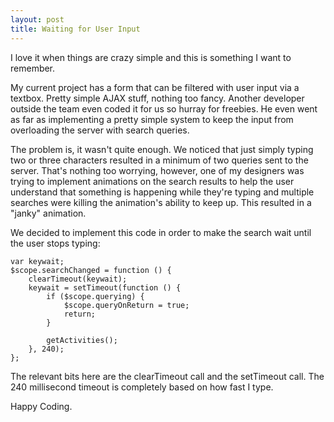 ```yaml
---
layout: post
title: Waiting for User Input
---
```


I love it when things are crazy simple and this is something I want to remember.

My current project has a form that can be filtered with user input via a textbox.  Pretty simple AJAX stuff, nothing too fancy.  Another developer outside the team even coded it for us so hurray for freebies.  He even went as far as implementing a pretty simple system to keep the input from overloading the server with search queries.

The problem is, it wasn't quite enough.  We noticed that just simply typing two or three characters resulted in a minimum of two queries sent to the server.  That's nothing too worrying, however, one of my designers was trying to implement animations on the search results to help the user understand that something is happening while they're typing and multiple searches were killing the animation's ability to keep up.  This resulted in a "janky" animation.

We decided to implement this code in order to make the search wait until the user stops typing:

	var keywait;
	$scope.searchChanged = function () {
		clearTimeout(keywait);
		keywait = setTimeout(function () {
			if ($scope.querying) {
				$scope.queryOnReturn = true;
				return;
			}

			getActivities();
		}, 240);
	};

The relevant bits here are the clearTimeout call and the setTimeout call.  The 240 millisecond timeout is completely based on how fast I type.

Happy Coding.